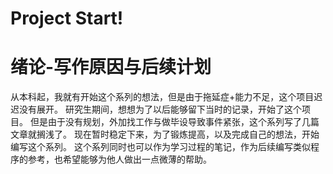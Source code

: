 # Project Start!<br>
# 绪论-写作原因与后续计划<br>

从本科起，我就有开始这个系列的想法，但是由于拖延症+能力不足，这个项目迟迟没有展开。
研究生期间，想想为了以后能够留下当时的记录，开始了这个项目。
但是由于没有规划，外加找工作与做毕设导致事件紧张，这个系列写了几篇文章就搁浅了。
现在暂时稳定下来，为了锻炼提高，以及完成自己的想法，开始编写这个系列。
这个系列同时也可以作为学习过程的笔记，作为后续编写类似程序的参考，也希望能够为他人做出一点微薄的帮助。
